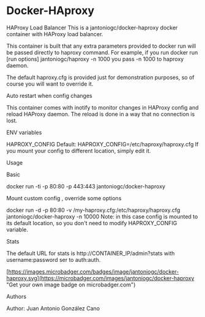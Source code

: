 # Docker-HAproxy
HAProxy Load Balancer
This is a jantoniogc/docker-haproxy docker container with HAProxy load balancer. 

This container is built that any extra parameters provided to docker run will be passed directly to haproxy command. For example, if you run docker run [run options] jantoniogc/haproxy -n 1000 you pass -n 1000 to haproxy daemon.

The default haproxy.cfg is provided just for demonstration purposes, so of course you will want to override it.

Auto restart when config changes

This container comes with inotify to monitor changes in HAProxy config and reload HAProxy daemon. The reload is done in a way that no connection is lost.

ENV variables

HAPROXY_CONFIG
Default: HAPROXY_CONFIG=/etc/haproxy/haproxy.cfg
If you mount your config to different location, simply edit it.

Usage

Basic

docker run -ti -p 80:80 -p 443:443 jantoniogc/docker-haproxy

Mount custom config , override some options

docker run -d -p 80:80 -v /my-haproxy.cfg:/etc/haproxy/haproxy.cfg jantoniogc/docker-haproxy -n 10000
Note: in this case config is mounted to its default location, so you don't need to modify HAPROXY_CONFIG variable.

Stats

The default URL for stats is http://CONTAINER_IP/admin?stats with username:password ser to auth:auth.

[https://images.microbadger.com/badges/image/jantoniogc/docker-haproxy.svg](https://microbadger.com/images/jantoniogc/docker-haproxy "Get your own image badge on microbadger.com")

Authors

Author: Juan Antonio González Cano
